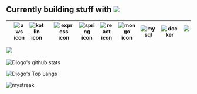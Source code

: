 ## Currently building stuff with  <img src = "https://media2.giphy.com/media/QssGEmpkyEOhBCb7e1/giphy.gif?cid=ecf05e47a0n3gi1bfqntqmob8g9aid1oyj2wr3ds3mg700bl&rid=giphy.gif" width = 32px>

| <img src="https://raw.githubusercontent.com/vishwasnavadak/vishwasnavadak/master/img/nodejs.png" width=60 alt="aws icon"> | <img src="https://github.com/abdoachhoubi/abdoachhoubi/blob/main/svgs/javascript.svg" width=60 alt="aws icon"> | <img src="https://www.vectorlogo.zone/logos/kotlinlang/kotlinlang-icon.svg" width=60 alt="kotlin icon"> | <img src="https://raw.githubusercontent.com/devicons/devicon/master/icons/java/java-original.svg" width=60 alt="java icon"> | <img src="https://github.com/abdoachhoubi/abdoachhoubi/blob/main/svgs/express.svg" width=60 alt="express icon"> | <img src="https://cdn.freebiesupply.com/logos/large/2x/spring-3-logo-png-transparent.png" width=60 alt="spring icon"> | <img src="https://github.com/abdoachhoubi/abdoachhoubi/blob/main/svgs/react.svg" width=60 alt="react icon"> | <img src="https://github.com/abdoachhoubi/abdoachhoubi/blob/main/svgs/mongodb.svg" width=60 alt="mongo icon"> | <img src="https://altyra.com/wp-content/uploads/2018/11/mysql-logo-png-transparent.png" alt="mysql" width=60 alt="mysql icon"> | <img src="https://www.docker.com/wp-content/uploads/2022/03/vertical-logo-monochromatic.png" alt="docker" width=60 alt="docker icon"> | <img src="https://1000logos.net/wp-content/uploads/2022/07/Kubernetes-Logo.png" alt="kubernets" width=60 alt="kubernets icon"> | <img src="https://raw.githubusercontent.com/vishwasnavadak/vishwasnavadak/master/img/gcp.png" width=60 alt="gcp icon"> |
| :--------------------------------------------------------------------------------------------------------------------: | :----------------------------------------------------------------------------------------------------------------------------------: | :----------------------------------------------------------------------------------------------------------------------------------: | :--------------------------------------------------------------------------------------------------------------------------: | :--------------------------------------------------------------------------------------------------------------------------: | :------------------------------------------------------------------------------------------------------------------------: | :--------------------------------------------------------------------------------------------------------------------: | :--------------------------------------------------------------------------------------------------------------------: | :--------------------------------------------------------------------------------------------------------------------: | :--------------------------------------------------------------------------------------------------------------------: | :--------------------------------------------------------------------------------------------------------------------: | :--------------------------------------------------------------------------------------------------------------------: |


<a href="https://www.youtube.com/watch?v=dQw4w9WgXcQ"><img src="https://user-images.githubusercontent.com/73097560/115834477-dbab4500-a447-11eb-908a-139a6edaec5c.gif"></a>

![Diogo's github stats](https://github-readme-stats.vercel.app/api?username=dnmzz&include_all_commits=true&show_icons=true&theme=tokyonight)

![Diogo's Top Langs](https://github-readme-stats.vercel.app/api/top-langs/?username=dnmzz&count_private=false&include_all_commits=true&theme=tokyonight&layout=compact)

<img src="https://github-readme-streak-stats.herokuapp.com/?user=dnmzz&include_all_commits=true&theme=tokyonight" alt="mystreak"/>
